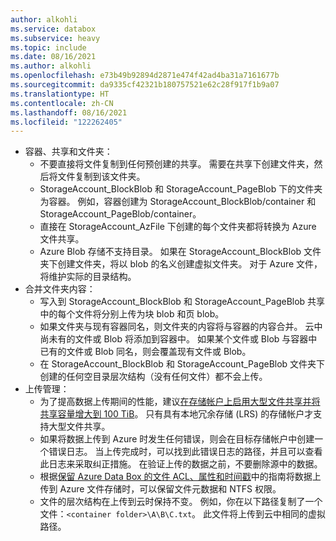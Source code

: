 ```yaml
---
author: alkohli
ms.service: databox
ms.subservice: heavy
ms.topic: include
ms.date: 08/16/2021
ms.author: alkohli
ms.openlocfilehash: e73b49b92894d2871e474f42ad4ba31a7161677b
ms.sourcegitcommit: da9335cf42321b180757521e62c28f917f1b9a07
ms.translationtype: HT
ms.contentlocale: zh-CN
ms.lasthandoff: 08/16/2021
ms.locfileid: "122262405"
---
```

- 容器、共享和文件夹：
  - 不要直接将文件复制到任何预创建的共享。 需要在共享下创建文件夹，然后将文件复制到该文件夹。
  - StorageAccount_BlockBlob 和 StorageAccount_PageBlob 下的文件夹为容器。 例如，容器创建为 StorageAccount_BlockBlob/container 和 StorageAccount_PageBlob/container。
  - 直接在 StorageAccount_AzFile 下创建的每个文件夹都将转换为 Azure 文件共享。
  - Azure Blob 存储不支持目录。 如果在 StorageAccount_BlockBlob 文件夹下创建文件夹，将以 blob 的名义创建虚拟文件夹。 对于 Azure 文件，将维护实际的目录结构。
- 合并文件夹内容：
  - 写入到 StorageAccount_BlockBlob 和 StorageAccount_PageBlob 共享中的每个文件将分别上传为块 blob 和页 blob。
  - 如果文件夹与现有容器同名，则文件夹的内容将与容器的内容合并。 云中尚未有的文件或 Blob 将添加到容器中。 如果某个文件或 Blob 与容器中已有的文件或 Blob 同名，则会覆盖现有文件或 Blob。
  - 在 StorageAccount_BlockBlob 和 StorageAccount_PageBlob 文件夹下创建的任何空目录层次结构（没有任何文件）都不会上传。
- 上传管理： 
  - 为了提高数据上传期间的性能，建议[在存储帐户上启用大型文件共享并将共享容量增大到 100 TiB](../articles/storage/files/storage-how-to-create-file-share.md#enable-large-files-shares-on-an-existing-account)。 只有具有本地冗余存储 (LRS) 的存储帐户才支持大型文件共享。
  - 如果将数据上传到 Azure 时发生任何错误，则会在目标存储帐户中创建一个错误日志。 当上传完成时，可以找到此错误日志的路径，并且可以查看此日志来采取纠正措施。 在验证上传的数据之前，不要删除源中的数据。
  - 根据[保留 Azure Data Box 的文件 ACL、属性和时间戳](../articles/databox/data-box-file-acls-preservation.md)中的指南将数据上传到 Azure 文件存储时，可以保留文件元数据和 NTFS 权限。
  - 文件的层次结构在上传到云时保持不变。 例如，你在以下路径复制了一个文件：`<container folder>\A\B\C.txt`。 此文件将上传到云中相同的虚拟路径。
  

